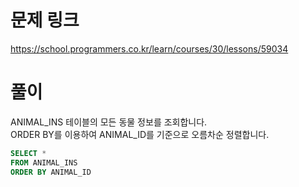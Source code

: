 # 문제 링크
https://school.programmers.co.kr/learn/courses/30/lessons/59034

# 풀이
ANIMAL_INS 테이블의 모든 동물 정보를 조회합니다.  
ORDER BY를 이용하여 ANIMAL_ID를 기준으로 오름차순 정렬합니다.

```sql
SELECT *
FROM ANIMAL_INS
ORDER BY ANIMAL_ID
```